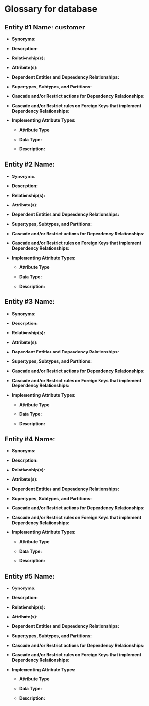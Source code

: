 # Glossary for database

## Entity #1 Name: customer

   - **Synonyms:** 
  
   - **Description:** 
  
   - **Relationship(s):** 
   
   - **Attribute(s):** 
   
   - **Dependent Entities and Dependency Relationships:**
   
   - **Supertypes, Subtypes, and Partitions:** 
   
   - **Cascade and/or Restrict actions for Dependency Relationships:** 
   
   - **Cascade and/or Restrict rules on Foreign Keys that implement Dependency Relationships:** 
   
   - **Implementing Attribute Types:**
   
      - **Attribute Type:** 

      - **Data Type:** 

      - **Description:** 
   
## Entity #2 Name: 

   - **Synonyms:** 
  
   - **Description:** 
  
   - **Relationship(s):** 
   
   - **Attribute(s):** 
   
   - **Dependent Entities and Dependency Relationships:**
   
   - **Supertypes, Subtypes, and Partitions:** 
   
   - **Cascade and/or Restrict actions for Dependency Relationships:** 
   
   - **Cascade and/or Restrict rules on Foreign Keys that implement Dependency Relationships:** 
   
   - **Implementing Attribute Types:**
   
      - **Attribute Type:** 

      - **Data Type:** 

      - **Description:** 

## Entity #3 Name: 

   - **Synonyms:** 
  
   - **Description:** 
  
   - **Relationship(s):** 
   
   - **Attribute(s):** 
   
   - **Dependent Entities and Dependency Relationships:**
   
   - **Supertypes, Subtypes, and Partitions:** 
   
   - **Cascade and/or Restrict actions for Dependency Relationships:** 
   
   - **Cascade and/or Restrict rules on Foreign Keys that implement Dependency Relationships:** 
   
   - **Implementing Attribute Types:**
   
      - **Attribute Type:** 

      - **Data Type:** 

      - **Description:** 

## Entity #4 Name: 

   - **Synonyms:** 
  
   - **Description:** 
  
   - **Relationship(s):** 
   
   - **Attribute(s):** 
   
   - **Dependent Entities and Dependency Relationships:**
   
   - **Supertypes, Subtypes, and Partitions:** 
   
   - **Cascade and/or Restrict actions for Dependency Relationships:** 
   
   - **Cascade and/or Restrict rules on Foreign Keys that implement Dependency Relationships:** 
   
   - **Implementing Attribute Types:**
   
      - **Attribute Type:** 

      - **Data Type:** 

      - **Description:** 

## Entity #5 Name: 

   - **Synonyms:** 
  
   - **Description:** 
  
   - **Relationship(s):** 
   
   - **Attribute(s):** 
   
   - **Dependent Entities and Dependency Relationships:**
   
   - **Supertypes, Subtypes, and Partitions:** 
   
   - **Cascade and/or Restrict actions for Dependency Relationships:** 
   
   - **Cascade and/or Restrict rules on Foreign Keys that implement Dependency Relationships:** 
   
   - **Implementing Attribute Types:**
   
      - **Attribute Type:** 

      - **Data Type:** 

      - **Description:** 